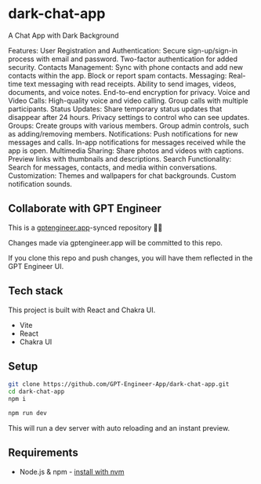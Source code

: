 # dark-chat-app

A Chat App with Dark Background

Features:
User Registration and Authentication:
Secure sign-up/sign-in process with email and password.
Two-factor authentication for added security.
Contacts Management:
Sync with phone contacts and add new contacts within the app.
Block or report spam contacts.
Messaging:
Real-time text messaging with read receipts.
Ability to send images, videos, documents, and voice notes.
End-to-end encryption for privacy.
Voice and Video Calls:
High-quality voice and video calling.
Group calls with multiple participants.
Status Updates:
Share temporary status updates that disappear after 24 hours.
Privacy settings to control who can see updates.
Groups:
Create groups with various members.
Group admin controls, such as adding/removing members.
Notifications:
Push notifications for new messages and calls.
In-app notifications for messages received while the app is open.
Multimedia Sharing:
Share photos and videos with captions.
Preview links with thumbnails and descriptions.
Search Functionality:
Search for messages, contacts, and media within conversations.
Customization:
Themes and wallpapers for chat backgrounds.
Custom notification sounds.


## Collaborate with GPT Engineer

This is a [gptengineer.app](https://gptengineer.app)-synced repository 🌟🤖

Changes made via gptengineer.app will be committed to this repo.

If you clone this repo and push changes, you will have them reflected in the GPT Engineer UI.

## Tech stack

This project is built with React and Chakra UI.

- Vite
- React
- Chakra UI

## Setup

```sh
git clone https://github.com/GPT-Engineer-App/dark-chat-app.git
cd dark-chat-app
npm i
```

```sh
npm run dev
```

This will run a dev server with auto reloading and an instant preview.

## Requirements

- Node.js & npm - [install with nvm](https://github.com/nvm-sh/nvm#installing-and-updating)
